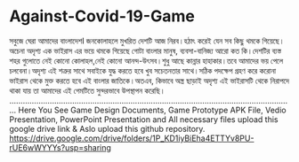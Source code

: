 # Against-Covid-19-Game
সবুজে ঘেরা আমাদের বাংলাদেশI জনকোলাহলে মুখরিত দেশটি আজ নিরব।হঠাৎ করেই যেন  সব কিছু থমকে গিয়েছে।অচেনা অদৃশ্য এক ভাইরাস এর ভয়ে থমকে গিয়েছে গোটা বাংলার মানুষ, ব্যবসা-বানিজ্য আরো কত কি।দেশটির ব্যস্ত শহর গুলোতে নেই কোনো কোলাহল,নেই কোনো আনন্দ-উৎসব।শুধু আছে কান্নার হাহাকার।তবে আমাদের ভয় পেলে চলবেনা।অদৃশ্য এই শত্রুর সাথে সবাইকে যুদ্ধ করতে হবে খুব সচেতনতার সাথে।সঠিক পদক্ষেপ গ্রহণ করে করোনা ভাইরাস থেকে মুক্ত করতে হবে এই বাংলার জাতিকে।অতএব, কিভাবে অস্ত্র ছাড়াই অদৃশ্য এই ভাইরাসটি থেকে নিরাপদে থাকা যায় তা আমাদের এই গেমটিতে সুন্দরভাবে উপস্থাপন করেছি।
...............................................................................................................................
Here You See Game Design Documents, Game Prototype APK File, Vedio Presentation, PowerPoint Presentation and All necessary files upload this google drive link & Aslo upload this github repository.
https://drive.google.com/drive/folders/1P_KD1iyBiEha4ETTYv8PU-rUE6wWYYYs?usp=sharing 
